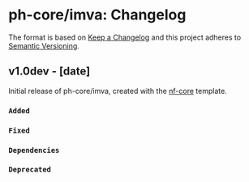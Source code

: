 # ph-core/imva: Changelog

The format is based on [Keep a Changelog](https://keepachangelog.com/en/1.0.0/)
and this project adheres to [Semantic Versioning](https://semver.org/spec/v2.0.0.html).

## v1.0dev - [date]

Initial release of ph-core/imva, created with the [nf-core](https://nf-co.re/) template.

### `Added`

### `Fixed`

### `Dependencies`

### `Deprecated`
